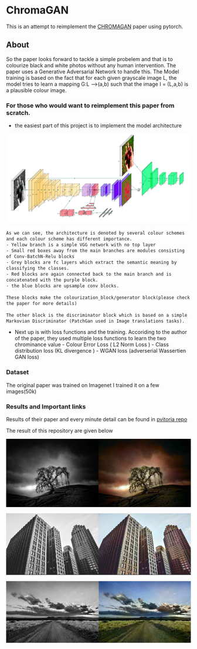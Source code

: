 # ChromaGAN

This is an attempt to reimplement the [CHROMAGAN](https://openaccess.thecvf.com/content_WACV_2020/papers/Vitoria_ChromaGAN_Adversarial_Picture_Colorization_with_Semantic_Class_Distribution_WACV_2020_paper.pdf) paper using pytorch.


## About

So the paper looks forward to tackle a simple probelem and that is to colourize black and white photos without any human intervention. The paper uses a Generative Adversarial Network to handle this. The Model training is based on the fact that for each given grayscale image L, the model tries to learn a mapping G:L -->(a,b) such that the image I = (L,a,b) is a plausible colour image. 

### For those who would want to reimplement this paper from scratch. 

- the easiest part of this project is to implement the model architecture

![Architecture](/images/1.png)

    As we can see, the architecture is denoted by several colour schemes and each colour scheme has different importance.
    - Yellow branch is a simple VGG network with no top layer
    - Small red boxes away from the main branches are modules consisting of Conv-BatchN-Relu blocks
    - Grey blocks are fc layers which extract the semantic meaning by classifying the classes.
    - Red blocks are again connected back to the main branch and is concatenated with the purple block.
    - the blue blocks are upsample conv blocks. 

    These blocks make the colourization_block/generator block(please check the paper for more details)

    The other block is the discriminator block which is based on a simple Markovian Discriminator (PatchGan used in Image translations tasks).

- Next up is with loss functions and the training.
        Accoriding to the author of the paper, they used multiple loss functions to learn the two chrominance value
          - Colour Error Loss ( L2 Norm Loss )
          - Class distribution loss (KL divergence )
          - WGAN loss (adverserial Wassertien GAN loss)
        
### Dataset
The original paper was trained on Imagenet
I trained it on a few images(50k)

### Results and Important links 

Results of their paper and every minute detail can be found in [pvitoria repo](https://github.com/pvitoria/ChromaGAN)

The result of this repository are given below

![1](/images/2.png)

![1](/images/3.png)

![1](/images/4.png)


